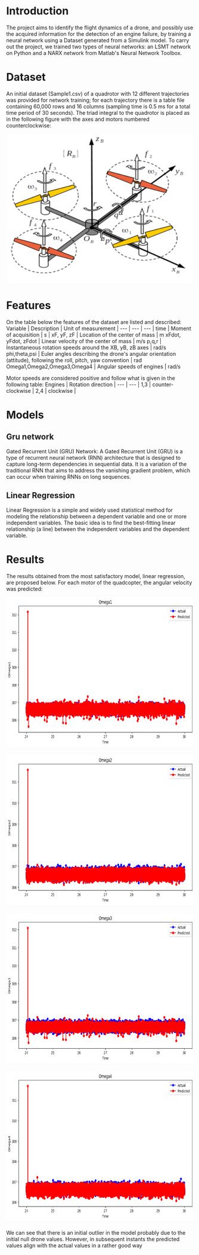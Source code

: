 # Introduction

The project aims to identify the flight dynamics of a drone, and possibly use the acquired information for the detection of an engine failure, by training a neural network using a Dataset generated from a Simulink model.
To carry out the project, we trained two types of neural networks: an LSMT network on Python and a NARX network from Matlab's Neural Network Toolbox.

# Dataset

An initial dataset (Sample1.csv) of a quadrotor with 12 different trajectories was provided for network training; for each trajectory there is a table file containing 60,000 rows and 16 columns (sampling time is 0.5 ms for a total time period of 30 seconds). 
The triad integral to the quadrotor is placed as in the following figure with the axes and motors numbered counterclockwise:

<div style="text-align:center; margin-bottom:20px;">
  <img src="https://github.com/xniola/DroneDynamics/blob/main/DronePhoto.png" width="500" height="400">
</div>

# Features
On the table below the features of the dataset are listed and described:
Variable | Description | Unit of measurement | 
--- | --- | --- |
time | Moment of acquisition | s |
xF, yF, zF | Location of the center of mass | m
xFdot, yFdot, zFdot | Linear velocity of the center of mass | m/s
p,q,r | Instantaneous rotation speeds around the XB, yB, zB axes | rad/s
phi,theta,psi | Euler angles describing the drone's angular orientation (attitude), following the roll, pitch, yaw convention | rad
Omega1,Omega2,Omega3,Omega4 | Angular speeds of engines | rad/s

Motor speeds are considered positive and follow what is given in the following table:
Engines | Rotation direction | 
--- | --- |
1,3 | counter-clockwise |
2,4 | clockwise |

# Models
## Gru network
Gated Recurrent Unit (GRU) Network:
A Gated Recurrent Unit (GRU) is a type of recurrent neural network (RNN) architecture that is designed to capture long-term dependencies in sequential data. It is a variation of the traditional RNN that aims to address the vanishing gradient problem, which can occur when training RNNs on long sequences.

## Linear Regression
Linear Regression is a simple and widely used statistical method for modeling the relationship between a dependent variable and one or more independent variables. The basic idea is to find the best-fitting linear relationship (a line) between the independent variables and the dependent variable. 

# Results
The results obtained from the most satisfactory model, linear regression, are proposed below. For each motor of the quadcopter, the angular velocity was predicted:
<div style="text-align:center; margin-bottom:20px;">
  <img src="https://github.com/xniola/DroneDynamics/blob/main/results/Omega1.png" width="800" height="400">
</div>

<div style="text-align:center; margin-bottom:20px;">
  <img src="https://github.com/xniola/DroneDynamics/blob/main/results/Omega2.png" width="800" height="400">
</div>

<div style="text-align:center; margin-bottom:20px;">
  <img src="https://github.com/xniola/DroneDynamics/blob/main/results/Omega3.png" width="800" height="400">
</div>

<div style="text-align:center; margin-bottom:20px;">
  <img src="https://github.com/xniola/DroneDynamics/blob/main/results/Omega4.png" width="800" height="400">
</div>

We can see that there is an initial outlier in the model probably due to the initial null drone values. However, in subsequent instants the predicted values align with the actual values in a rather good way
